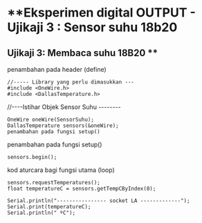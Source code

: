 # **Eksperimen digital OUTPUT - Ujikaji 3 : Sensor suhu 18b20


## Ujikaji 3: Membaca suhu 18B20 **

penambahan pada header (define)
```
//----- Library yang perlu dimasukkan ---
#include <OneWire.h>
#include <DallasTemperature.h>
```
//----Istihar Objek Sensor Suhu  --------
```
OneWire oneWire(SensorSuhu);
DallasTemperature sensors(&oneWire);
penambahan pada fungsi setup()
```
penambahan pada fungsi setup()
```
sensors.begin();
```
kod aturcara bagi fungsi utama (loop)
```
sensors.requestTemperatures(); 
float temperatureC = sensors.getTempCByIndex(0);
  
Serial.println("---------------- socket LA -------------");  
Serial.print(temperatureC);
Serial.println(" ºC");
```

